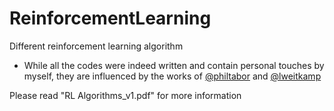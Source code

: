 # ReinforcementLearning
Different reinforcement learning algorithm

 - While all the codes were indeed written and contain personal touches by myself, they are influenced by the works of [@philtabor](https://github.com/philtabor) and [@lweitkamp](https://github.com/lweitkamp)

Please read "RL Algorithms_v1.pdf" for more information
